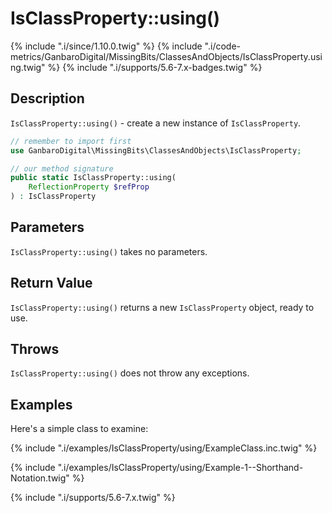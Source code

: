 # IsClassProperty::using()

{% include ".i/since/1.10.0.twig" %}
{% include ".i/code-metrics/GanbaroDigital/MissingBits/ClassesAndObjects/IsClassProperty.using.twig" %}
{% include ".i/supports/5.6-7.x-badges.twig" %}

## Description

`IsClassProperty::using()` - create a new instance of `IsClassProperty`.

```php
// remember to import first
use GanbaroDigital\MissingBits\ClassesAndObjects\IsClassProperty;

// our method signature
public static IsClassProperty::using(
    ReflectionProperty $refProp
) : IsClassProperty
```

## Parameters

`IsClassProperty::using()` takes no parameters.

## Return Value

`IsClassProperty::using()` returns a new `IsClassProperty` object, ready to use.

## Throws

`IsClassProperty::using()` does not throw any exceptions.

## Examples

Here's a simple class to examine:

{% include ".i/examples/IsClassProperty/using/ExampleClass.inc.twig" %}

{% include ".i/examples/IsClassProperty/using/Example-1--Shorthand-Notation.twig" %}

{% include ".i/supports/5.6-7.x.twig" %}
